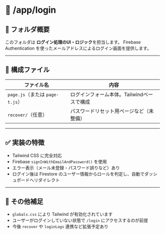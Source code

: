 # 📁 /app/login

## 📌 フォルダ概要
このフォルダは **ログイン処理のUI・ロジック**を担当します。
Firebase Authentication を使ったメールアドレスによるログイン画面を提供します。

---

## 📂 構成ファイル

| ファイル名 | 内容 |
|------------|------|
| `page.js`（または `page-t.js`） | ログインフォーム本体。Tailwindベースで構成 |
| `recover/`（任意） | パスワードリセット用ページなど（未整備） |

---

## ✅ 実装の特徴

- Tailwind CSS に完全対応
- Firebase `signInWithEmailAndPassword()` を使用
- エラー表示（メール未登録・パスワード誤りなど）あり
- ログイン後は Firestore のユーザー情報からロールを判定し、自動でダッシュボードへリダイレクト

---

## 📎 その他補足

- `globals.css` により Tailwind が有効化されています
- ユーザーがログインしていない状態で `/login` にアクセスするのが前提
- 今後 `recover` や `loginLogs` 連携など拡張予定あり
